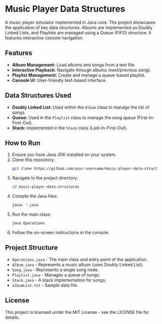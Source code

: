 # Music Player Data Structures

A music player simulator implemented in Java core. The project showcases the application of key data structures: Albums are implemented as Doubly Linked Lists, and Playlists are managed using a Queue (FIFO) structure. It features interactive console navigation.

## Features

*   **Album Management:** Load albums and songs from a text file.
*   **Interactive Playback:** Navigate through albums (next/previous song).
*   **Playlist Management:** Create and manage a queue-based playlist.
*   **Console UI:** User-friendly text-based interface.

## Data Structures Used

*   **Doubly Linked List:** Used within the `Album` class to manage the list of songs.
*   **Queue:** Used in the `Playlist` class to manage the song queue (First-In-First-Out).
*   **Stack:** Implemented in the `Stack` class (Last-In-First-Out).

## How to Run

1.  Ensure you have Java JDK installed on your system.
2.  Clone this repository:
    ```bash
    git clone https://github.com/your-username/music-player-data-structures.git
    ```
3.  Navigate to the project directory:
    ```bash
    cd music-player-data-structures
    ```
4.  Compile the Java files:
    ```bash
    javac *.java
    ```
5.  Run the main class:
    ```bash
    java Operations
    ```
6.  Follow the on-screen instructions in the console.

## Project Structure

*   `Operations.java` - The main class and entry point of the application.
*   `Album.java` - Represents a music album (uses Doubly Linked List).
*   `Song.java` - Represents a single song node.
*   `Playlist.java` - Manages a queue of songs.
*   `Stack.java` - A stack implementation for songs.
*   `albumList.txt` - Sample data file.

## License

This project is licensed under the MIT License - see the LICENSE file for details.